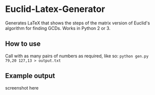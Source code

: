 # Euclid-Latex-Generator
Generates LaTeX that shows the steps of the matrix version of Euclid's algorithm for finding GCDs. Works in Python 2 or 3.

## How to use
Call with as many pairs of numbers as required, like so:
`python gen.py 79,20 127,13 > output.txt`

## Example output
screenshot here
